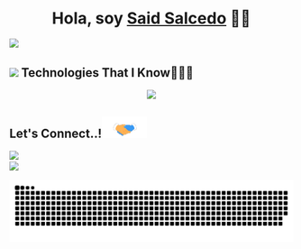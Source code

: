 <div align="center">
<h1 align="center">Hola, soy <a href="">Said Salcedo</a> 👋💪</h1>
</div>
<img src="[https://i.imgur.com/Khj37N2.png](https://i.imgur.com/NsyzOWH.png)">

## <img src="https://media2.giphy.com/media/QssGEmpkyEOhBCb7e1/giphy.gif?cid=ecf05e47a0n3gi1bfqntqmob8g9aid1oyj2wr3ds3mg700bl&rid=giphy.gif" width ="25"><b> Technologies That I Know👨🏻‍💻</b>
<p align="center">
  <a href="https://skillicons.dev">
    <img src="https://skillicons.dev/icons?i=js,ts,react,nextjs,redux,apollo,graphql,tailwind,angular,git,bootstrap,css,html,threejs,express,nestjs,prisma,dotnet,figma,github,materialui,mongodb,mysql,nodejs,postman,vite,vscode,visualstudio&perline=14" />
  </a>
</p>

## <b> Let's Connect..!</b><img src="https://github.com/0xAbdulKhalid/0xAbdulKhalid/raw/main/assets/mdImages/handshake.gif" width ="80">
<p align="start">
  <a href="https://www.linkedin.com/in/said-elias-salcedo-cupitra-066827268/">
    <img src="https://skillicons.dev/icons?i=linkedin" />
  </a>
  <br>
  <a href="mailto:ssaidsal08@gmail.com" target="_blank">
    <img src="https://skillicons.dev/icons?i=gmail" />
  </a>
</p>

<div align="center">
  <img  src="https://github.com/said-08/said-08/blob/main/grid-snake.svg"
       alt="snake" /></a>
</div>


